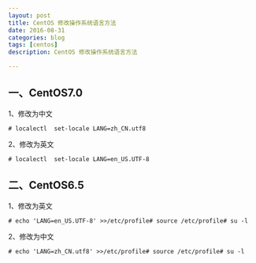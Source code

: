 ```yaml
---
layout: post
title: CentOS 修改操作系统语言方法
date: 2016-08-31
categories: blog
tags: [centos]
description: CentOS 修改操作系统语言方法

---
```


## 一、CentOS7.0 

1、修改为中文

`# localectl  set-locale LANG=zh_CN.utf8`

2、修改为英文

`# localectl  set-locale LANG=en_US.UTF-8`

## 二、CentOS6.5

1、修改为英文

`# echo 'LANG=en_US.UTF-8' >>/etc/profile# source /etc/profile# su -l`

2、修改为中文

`# echo 'LANG=zh_CN.utf8' >>/etc/profile# source /etc/profile# su -l`
